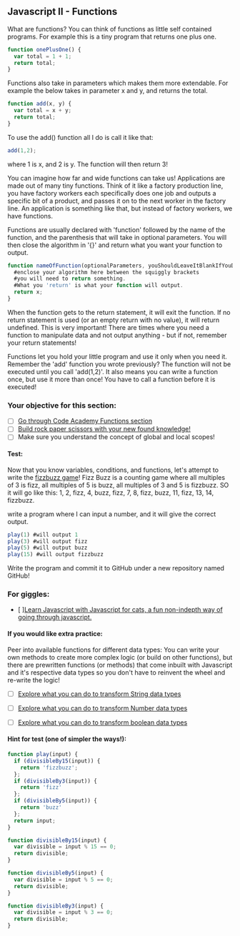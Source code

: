 ## Javascript II -  Functions

What are functions? You can think of functions as little self contained programs. For example this is a tiny program that returns one plus one.

```javascript
function onePlusOne() {
  var total = 1 + 1;
  return total;
}
```

Functions also take in parameters which makes them more extendable. For example the below takes in parameter x and y, and returns the total.

```javascript
function add(x, y) {
  var total = x + y;
  return total;
}
```

To use the add() function all I do is call it like that:

```javascript
add(1,2);
```
where 1 is x, and 2 is y. The function will then return 3!

You can imagine how far and wide functions can take us! Applications are made out of many tiny functions. Think of it like a factory production line, you have factory workers each specifically does one job and outputs a specific bit of a product, and passes it on to the next worker in the factory line. An application is something like that, but instead of factory workers, we have functions.

Functions are usually declared with 'function' followed by the name of the function, and the parenthesis that will take in optional parameters. You will then close the algorithm in '{}' and return what you want your function to output.


```javascript
function nameOfFunction(optionalParameters, youShouldLeaveItBlankIfYouDoNotHaveAny) {
  #enclose your algorithm here between the squiggly brackets
  #you will need to return something.
  #What you 'return' is what your function will output.
  return x;
}
```
When the function gets to the return statement, it will exit the function.  If no return statement is used (or an empty return with no value), it will return undefined. This is very important! There are times where you need a function to manipulate data and not output anything - but if not, remember your return statements!

Functions let you hold your little program and use it only when you need it. Remember the 'add' function you wrote previously? The function will not be executed until you call 'add(1,2)'. It also means you can write a function once, but use it more than once! You have to call a function before it is executed!


### Your objective for this section:
- [ ] [Go through Code Academy Functions section](https://www.codecademy.com/courses/javascript-beginner-en-6LzGd/0/1?curriculum_id=506324b3a7dffd00020bf661)
- [ ] [Build rock paper scissors with your new found knowledge!](https://www.codecademy.com/courses/javascript-beginner-en-Bthev-mskY8/0/1?curriculum_id=506324b3a7dffd00020bf661)
- [ ] Make sure you understand the concept of global and local scopes!

#### Test:
Now that you know variables, conditions, and functions, let's attempt to write the [fizzbuzz game](https://en.wikipedia.org/wiki/Fizz_buzz)!
Fizz Buzz is a counting game where all multiples of 3 is fizz, all multiples of 5 is buzz, all multiples of 3 and 5 is fizzbuzz. SO it will go like this: 1, 2, fizz, 4, buzz, fizz, 7, 8, fizz, buzz, 11, fizz, 13, 14, fizzbuzz.

write a program where I can input a number, and it will give the correct output.

```javascript
play(1) #will output 1
play(3) #will output fizz
play(5) #will output buzz
play(15) #will output fizzbuzz
```

Write the program and commit it to GitHub under a new repository named GitHub!

### For giggles:
- [ ][Learn Javascript with Javascript for cats, a fun non-indepth way of going through javascript.](http://jsforcats.com/)

#### If you would like extra practice:
Peer into available functions for different data types:
You can write your own methods to create more complex logic (or build on other functions), but there are prewritten functions (or methods) that come inbuilt with Javascript and it's respective data types so you don't have to reinvent the wheel and re-write the logic!
- [ ] [Explore what you can do to transform String data types](http://www.w3schools.com/js/js_string_methods.asp)
- [ ] [Explore what you can do to transform Number data types](http://www.w3schools.com/js/js_number_methods.asp)
- [ ] [Explore what you can do to transform boolean data types](http://www.w3schools.com/js/js_comparisons.asp)



#### Hint for test (one of simpler the ways!):  
```javascript
function play(input) {
  if (divisibleBy15(input)) {
    return 'fizzbuzz';
  };
  if (divisibleBy3(input)) {
    return 'fizz'
  };
  if (divisibleBy5(input)) {
    return 'buzz'
  };
  return input;
}

function divisibleBy15(input) {
  var divisible = input % 15 == 0;
  return divisible;
}

function divisibleBy5(input) {
  var divisible = input % 5 == 0;
  return divisible;
}

function divisibleBy3(input) {
  var divisible = input % 3 == 0;
  return divisible;
}

```
